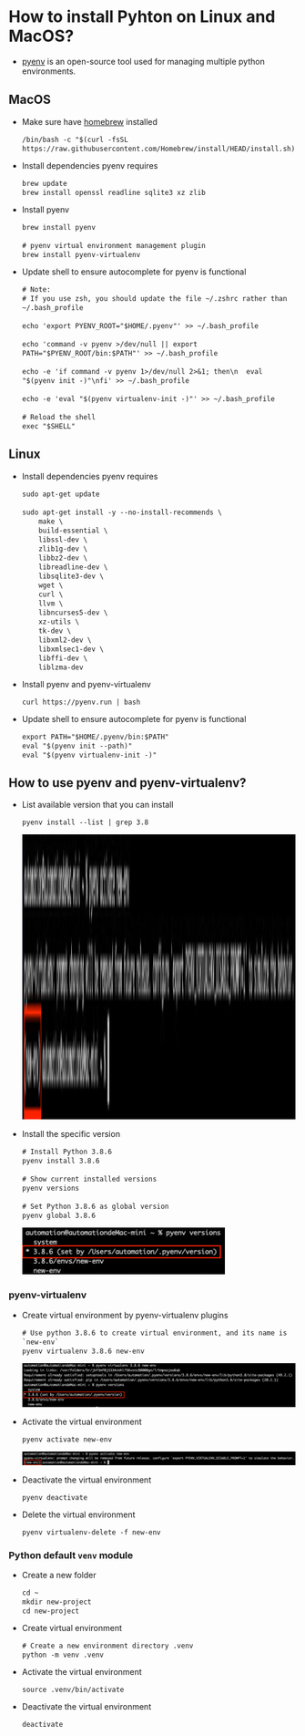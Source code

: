 # How to install Pyhton on Linux and MacOS?
- [pyenv](https://github.com/pyenv/pyenv) is an open-source tool used for managing multiple python environments.

## MacOS

- Make sure have [homebrew](https://brew.sh/) installed

    ```shell
    /bin/bash -c "$(curl -fsSL https://raw.githubusercontent.com/Homebrew/install/HEAD/install.sh)"
    ```

- Install dependencies pyenv requires

    ```shell
    brew update
    brew install openssl readline sqlite3 xz zlib
    ```

- Install pyenv

    ```shell
    brew install pyenv

    # pyenv virtual environment management plugin
    brew install pyenv-virtualenv
    ```

- Update shell to ensure autocomplete for pyenv is functional

    ```shell
    # Note:
    # If you use zsh, you should update the file ~/.zshrc rather than ~/.bash_profile

    echo 'export PYENV_ROOT="$HOME/.pyenv"' >> ~/.bash_profile

    echo 'command -v pyenv >/dev/null || export PATH="$PYENV_ROOT/bin:$PATH"' >> ~/.bash_profile

    echo -e 'if command -v pyenv 1>/dev/null 2>&1; then\n  eval "$(pyenv init -)"\nfi' >> ~/.bash_profile

    echo -e 'eval "$(pyenv virtualenv-init -)"' >> ~/.bash_profile

    # Reload the shell
    exec "$SHELL"
    ```

## Linux

- Install dependencies pyenv requires

    ```shell
    sudo apt-get update

    sudo apt-get install -y --no-install-recommends \
        make \
        build-essential \
        libssl-dev \
        zlib1g-dev \
        libbz2-dev \
        libreadline-dev \
        libsqlite3-dev \
        wget \
        curl \
        llvm \
        libncurses5-dev \
        xz-utils \
        tk-dev \
        libxml2-dev \
        libxmlsec1-dev \
        libffi-dev \
        liblzma-dev
    ```

- Install pyenv and pyenv-virtualenv

    ```shell
    curl https://pyenv.run | bash
    ```

- Update shell to ensure autocomplete for pyenv is functional

    ```shell
    export PATH="$HOME/.pyenv/bin:$PATH"
    eval "$(pyenv init --path)"
    eval "$(pyenv virtualenv-init -)"
    ```

## How to use pyenv and pyenv-virtualenv?

- List available version that you can install

    ```shell
    pyenv install --list | grep 3.8
    ```

    <img src="../../../setup-env/install-python/images/activate-env.png" height="500px">

- Install the specific version

    ```shell
    # Install Python 3.8.6
    pyenv install 3.8.6

    # Show current installed versions
    pyenv versions

    # Set Python 3.8.6 as global version
    pyenv global 3.8.6
    ```

    <img src="../../../setup-env/install-python/images/pyenv-versions.png">

### pyenv-virtualenv

- Create virtual environment by pyenv-virtualenv plugins

    ```shell
    # Use python 3.8.6 to create virtual environment, and its name is `new-env`
    pyenv virtualenv 3.8.6 new-env
    ```

    <img src="../../../setup-env/install-python/images/create-new-env.png">

- Activate the virtual environment

    ```shell
    pyenv activate new-env
    ```

    <img src="../../../setup-env/install-python/images/activate-env.png">

- Deactivate the virtual environment

    ```shell
    pyenv deactivate
    ```

- Delete the virtual environment

    ```shell
    pyenv virtualenv-delete -f new-env
    ```

### Python default `venv` module

- Create a new folder

    ```shell
    cd ~
    mkdir new-project
    cd new-project
    ```

- Create virtual environment

    ```shell
    # Create a new environment directory .venv
    python -m venv .venv
    ```

- Activate the virtual environment

    ```shell
    source .venv/bin/activate
    ```

- Deactivate the virtual environment

    ```shell
    deactivate
    ```